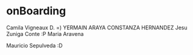 # onBoarding

Camila Vigneaux D. =)
YERMAIN ARAYA
CONSTANZA HERNANDEZ
Jesu Zuniga Conte :P
Maria Aravena

Mauricio Sepulveda :D
